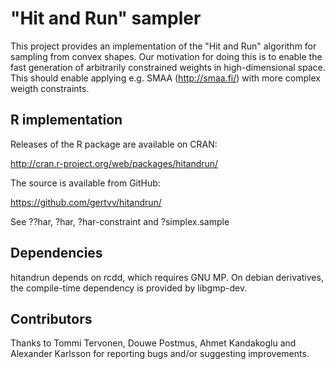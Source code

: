 "Hit and Run" sampler
=====================

This project provides an implementation of the "Hit and Run" algorithm
for sampling from convex shapes. Our motivation for doing this is to
enable the fast generation of arbitrarily constrained weights in
high-dimensional space. This should enable applying e.g. SMAA
(http://smaa.fi/) with more complex weigth constraints.

R implementation
----------------

Releases of the R package are available on CRAN:

http://cran.r-project.org/web/packages/hitandrun/

The source is available from GitHub:

https://github.com/gertvv/hitandrun/

See ??har, ?har, ?har-constraint and ?simplex.sample

Dependencies
------------

hitandrun depends on rcdd, which requires GNU MP. On debian derivatives, the
compile-time dependency is provided by libgmp-dev.

Contributors
------------

Thanks to Tommi Tervonen, Douwe Postmus, Ahmet Kandakoglu and Alexander
Karlsson for reporting bugs and/or suggesting improvements.
